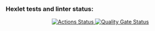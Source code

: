 ### Hexlet tests and linter status:
<p align="center">
  <a href="https://github.com/VgomerV/frontend-project-44/actions">
    <img src="https://github.com/VgomerV/frontend-project-44/actions/workflows/hexlet-check.yml/badge.svg" alt="Actions Status" />
  </a>
  <a href="https://sonarcloud.io/summary/new_code?id=VgomerV_frontend-project-44">
    <img src="https://sonarcloud.io/api/project_badges/measure?project=VgomerV_frontend-project-44&metric=alert_status" alt="Quality Gate Status" />
  </a>
</p>

